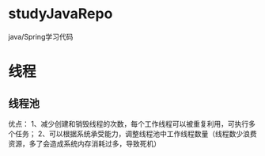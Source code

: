 # studyJavaRepo
java/Spring学习代码

# 线程

## 线程池
优点：
1、减少创建和销毁线程的次数，每个工作线程可以被重复利用，可执行多个任务；
2、可以根据系统承受能力，调整线程池中工作线程数量（线程数少浪费资源，多了会造成系统内存消耗过多，导致死机）